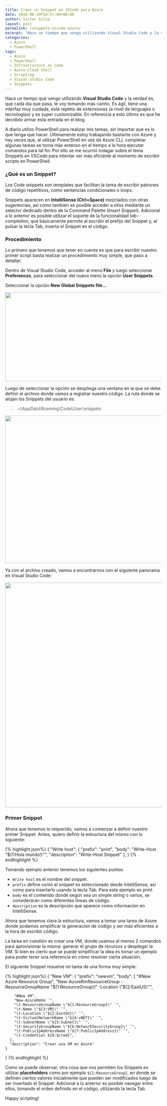 ```yaml
---
title: Crear un Snippet en VSCode para Azure
date: 2018-06-29T18:57:00+00:00
author: Victor Silva
layout: post
permalink: /snippets-vscode-azure/
excerpt: "Hace un tiempo que vengo utilizando Visual Studio Code y la verdad es, que cada día que pasa, le voy tomando más cariño. Es ágil, tiene una interfaz muy cuidada, está repleto de extensiones (a nivel de lenguajes o tecnologías) y es super customizable. En referencia a esto último es que he decidido armar esta entrada en el blog."
categories:
  - Azure
  - PowerShell
tags:
  - Azure
  - PowerShell
  - Infrastructure as Code
  - Azure Cloud Shell
  - Scripting
  - Visual Studio Code
  - Snippets
---
```


Hace un tiempo que vengo utilizando **Visual Studio Code** y la verdad es, que cada día que pasa, le voy tomando más cariño. Es ágil, tiene una interfaz muy cuidada, está repleto de extensiones (a nivel de lenguajes o tecnologías) y es super customizable. En referencia a esto último es que he decidido armar esta entrada en el blog.

A diario utilizo PowerShell para realizar mis tareas, sin importar que es lo que tenga que hacer. Últimamente estoy trabajando bastante con Azure y hay veces que, al utilizar PowerShell en vez de Azure CLI, completar algunas tareas se torna más extenso en el tiempo a la hora ejecutar comandos para tal fin. Por ello se me ocurrió indagar sobre el tema Snippets en VSCode para intentar ser más eficiente al momento de escribir scripts en PowerShell.

### ¿Qué es un Snippet?

Los Code snippets son templates que facilitan la tarea de escribir patrones de código repetitivos, como sentencias condicionales o loops.

Snippets aparecen en **IntelliSense (Ctrl+Space)** mezclados con otras sugerencias, así como también es posible acceder a ellos mediante un selector dedicado dentro de la Command Palette (*Insert Snippet*). Adicional a lo anterior es posible utilizar el soporte de la funcionalidad *tab-completion*; que básicamente permite al escribir el prefijo del Snippet y, al pulsar la tecla Tab, inserta el Snippet en el código.

### Procedimiento

Lo primero que tenemos que tener en cuenta es que para escribir nuestro primer script basta realizar un procedimiento muy simple, que paso a detallar:

Dentro de Visual Studio Code, acceder al menú **File** y luego seleccionar **Preferences**, para seleccionar del nuevo menú la opción **User Snippets**.

Seleccionar la opción **New Global Snippets file...**

<img src="https://pqqn7q.ch.files.1drv.com/y4mjtCLXQcUlT5t62XXr1xIUcKNVZaNvKnNBS2nGw8AO8FeG0XIPH34FIGirZRPQw5bd7c_c8CkDUGTTVPv6OCrMEtzayU36QK7bwQJoV1_tQeq9rNP5luBas6lU2YgGy6srD8s-H6iSrAMenTRSAV8ZRb-rWGic7-0Hv7qEz6VVOf5D0TIOAV-1J8s_6HrgYXmsoey_FWmrTm0AttpvPY-MA?width=603&height=285&cropmode=none" width="603" height="285" alt="" class="alignnone" />

Luego de seleccionar la opción se despliega una ventana en la que se debe definir el archivo donde vamos a registrar nuestro código. La ruta donde se alojan los Snippets del usuario es:

> ~\AppData\Roaming\Code\User\snippets

<img src="https://czbmsg.ch.files.1drv.com/y4mKvDjhUcdPScN61twS_ELcnxUjORN1hOBYCNG2IiAR_ukjyo6nor9a8FD8vQ4VpJ0TVKltnIT9ucwI5CRdal9Albbm-GT1wbL7MbIjZhIdBv7vMD4793OPuz4vS1yhg4MQvnWfjXWluLZRvHOsKF5wW_eGYYl66g8ds4zr1dCmUgv6dfGOCRKiDWhXa0GOhrInrfAKR2_yprYsIvgo9bjxQ?width=669&height=473&cropmode=none" width="669" height="473" alt="" class="alignnone" />

Ya con el archivo creado, vamos a encontrarnos con el siguiente panorama en Visual Studio Code:

<img src="https://fkqkag.ch.files.1drv.com/y4mh3OcR-j7WmNidHo-ggb5gK6H01ns2dQM3KF3vfGZBRoShqLtZo-rSNxcGMGIBVkmPvZjeFBnWJjF_eB4NyB2EaYWZtn5DrzKTRlUqiz0vHSphGqTHx_NoAf99UmjJUYb7spBsoRSS7-gha_WkLlcneymmu3mmiKTiD9vdr27Av9mHYGSRaZ95CvNdOz95NUPPWnAqHoSKjdlXpwfpuT30w?width=888&height=721&cropmode=none" width="888" height="721" alt="" class="alignnone" />

### Primer Snippet

Ahora que tenemos lo requerido, vamos a comenzar a definir nuestro primer Snippet. Antes, quiero definir la estructura del mismo con lo siguiente:

{% highlight json%}
  {
    "Write host": {
      "prefix": "print",
      "body": "Write-Host \"${1:Hola mundo!}\"",
      "description": "Write-Host Snippet"
    },
  }
{% endhighlight %}

Tomando ejemplo anterior tenemos los siguientes puntos:

* `Write host` es el nombre del snippet.
* `prefix` define como el snippet es seleccionado desde IntelliSense, así como para insertarlo usando la tecla Tab. Para este ejemplo es *print*.
* `body` es el contenido donde según sea un simple string o varios, se considerarán como diferentes líneas de código.
* `description` es la descripción que aparece como información en IntelliSense.

Ahora que tenemos clara la estructura, vamos a tomar una tarea de Azure donde podamos simplificar la generación de código y ser más eficientes a la hora de escribir código.

La tarea en cuestión es crear una VM, donde usamos al menos 2 comandos para aprovisionar la misma: generar el grupo de recursos y desplegar la VM. Si bien es cierto que se puede simplificar la idea es tomar un ejemplo para poder tener una referencia en cómo resolver cierta situación.

El siguiente Snippet resuelve mi tarea de una forma muy simple:

{% highlight json%}
  {
    "New VM": {
      "prefix": "newvm",
      "body": [
        "#New Azure Resource Group",
        "New-AzureRmResourceGroup -ResourceGroupName \"${1:ResourceGroup}\" -Location \"${2:EastUS}\"",
        
        "#New VM",
        "New-AzureRmVm `",
        "\t-ResourceGroupName \"${1:ResourceGroup}\" `",
        "\t-Name \"${3:VM}\" `",
        "\t-Location \"${2:EastUS}\" `",
        "\t-VirtualNetworkName \"${4:vNET}\" `",
        "\t-SubnetName \"${5:Subnet}\" `",
        "\t-SecurityGroupName \"${6:NetworkSecurityGroup}\" `",
        "\t-PublicIpAddressName \"${7:PublicIpAddress}\" `",
        "\t-Credential ${8:$cred}",
      ],
      "description": "Crear una VM en Azure"
    }
  }
{% endhighlight %}

Como se puede observar, otra cosa que nos permiten los Snippets es utilizar **placeholders** como por ejemplo `${1:ResourceGroup}`, en donde se definen ciertos valores inicialmente que pueden ser modificados luego de ser insertado el Snippet. Adicional a lo anterior es posible navegar entre ellos, tomando el orden definido en el código, utilizando la tecla Tab.

Happy scripting!
